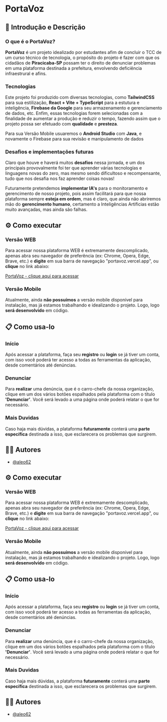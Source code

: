# PortaVoz

## 📖 Introdução e Descrição

### O que é o PortaVoz?

**PortaVoz** é um projeto idealizado por estudantes afim de concluir o TCC de um curso técnico de tecnologia, o propósito do projeto é fazer com que os cidadãos de **Piracicaba-SP** possam ter o direito de denunciar problemas em uma plataforma destinada a prefeitura, envolvendo deficiência infraestrural e afins.

### Tecnologias

Este projeto foi produzido com diversas tecnologias, como **TailwindCSS** para sua estilização, **React + Vite + TypeScript** para a estutura e inteligência, **Firebase da Google** para seu armazenamento e gerenciamento de dados, etc.
Enfim, essas tecnologias forem selecionadas com a finalidade de aumentar a produção e reduzir o tempo, fazendo assim que o projeto possa ser efetuado com **qualidade** e **presteza**.

Para sua Versão Mobile usuaremos o **Android Studio** com **Java**, e novamente o Firebase para sua revisão e manipulamento de dados

### Desafios e implementações futuras

Claro que houve e haverá muitos **desafios** nessa jornada, e um dos principais provovalmente foi ter que aprender várias tecnologías e linguagens novas do zero, mas mesmo sendo dificultoso e recompensante, tudo que nos desafia nos faz aprender coisas novas!

Futuramente pretendemos **implementar IA's** para o monitoramento e gerencimento de nosso projeto, pois assim facilitará para que nossa plataforma sempre **esteja em ordem**, mas é claro, que ainda não abriremos mão do **gerencimento humano**, certamento a Inteligências Artificias estão muito avançadas, mas ainda são falhas.

## ⚙ Como executar

### Versão WEB

Para acessar nossa plataforma WEB é extremamente descomplicado, apenas abra seu navegador de preferência (ex: Chrome, Opera, Edge, Brave, etc.) e **digite** em sua barra de navegação "portavoz.vercel.app", ou **clique** no link abaixo:

[PortaVoz - clique aqui para acessar](https://portavoz.vercel.app/)

### Versão Mobile

Atualmente, ainda **não possuímos** a versão mobile disponível para instalação, mas já estamos trabalhando e idealizando o projeto. Logo, logo **será desenvolvido** em código.

## 📋 Como usa-lo

### Início

Após acessar a plataforma, faça seu **registro** ou **login** se já tiver um conta, com isso você poderá ter acesso a todas as ferramentas da aplicação, desde comentários até denúncias.

### Denunciar

Para **realizar** uma denúncia, que é o carro-chefe da nossa organização, clique em um dos vários botões espalhados pela plataforma com o título **'Denunciar'**. Você será levado a uma página onde poderá relatar o que for necessário.

### Mais Duvidas

Caso haja mais dúvidas, a plataforma **futuramente** conterá uma **parte específica** destinada a isso, que esclarecera os problemas que surgirem.

## 👨‍💻 Autores

- [@aleo62](https://www.github.com/aleo62)


## ⚙ Como executar

### Versão WEB

Para acessar nossa plataforma WEB é extremamente descomplicado, apenas abra seu navegador de preferência (ex: Chrome, Opera, Edge, Brave, etc.) e **digite** em sua barra de navegação "portavoz.vercel.app", ou **clique** no link abaixo:

[PortaVoz - clique aqui para acessar](https://portavoz.vercel.app/)

### Versão Mobile

Atualmente, ainda **não possuímos** a versão mobile disponível para instalação, mas já estamos trabalhando e idealizando o projeto. Logo, logo **será desenvolvido** em código.

## 📋 Como usa-lo

### Início

Após acessar a plataforma, faça seu **registro** ou **login** se já tiver um conta, com isso você poderá ter acesso a todas as ferramentas da aplicação, desde comentários até denúncias.

### Denunciar

Para **realizar** uma denúncia, que é o carro-chefe da nossa organização, clique em um dos vários botões espalhados pela plataforma com o título **'Denunciar'**. Você será levado a uma página onde poderá relatar o que for necessário.

### Mais Duvidas

Caso haja mais dúvidas, a plataforma **futuramente** conterá uma **parte específica** destinada a isso, que esclarecera os problemas que surgirem.
## 👨‍💻 Autores

- [@aleo62](https://www.github.com/aleo62)

